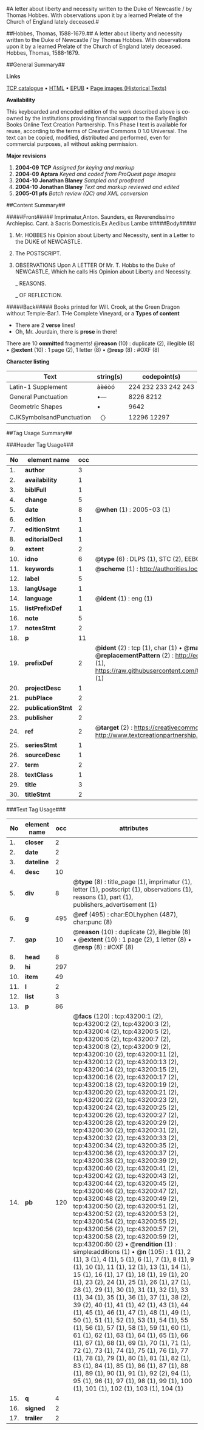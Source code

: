 #A letter about liberty and necessity written to the Duke of Newcastle / by Thomas Hobbes. With observations upon it by a learned Prelate of the Church of England lately deceased.#

##Hobbes, Thomas, 1588-1679.##
A letter about liberty and necessity written to the Duke of Newcastle / by Thomas Hobbes. With observations upon it by a learned Prelate of the Church of England lately deceased.
Hobbes, Thomas, 1588-1679.

##General Summary##

**Links**

[TCP catalogue](http://www.ota.ox.ac.uk/tcp/)  • 
[HTML](http://tei.it.ox.ac.uk/tcp/Texts-HTML/free/A49/A49423.html)  • 
[EPUB](http://tei.it.ox.ac.uk/tcp/Texts-EPUB/free/A49/A49423.epub) • 
[Page images (Historical Texts)](https://data.historicaltexts.jisc.ac.uk/view?pubId=eebo-09464212e&pageId=eebo-09464212e-43200-1)

**Availability**

This keyboarded and encoded edition of the
	       work described above is co-owned by the institutions
	       providing financial support to the Early English Books
	       Online Text Creation Partnership. This Phase I text is
	       available for reuse, according to the terms of Creative
	       Commons 0 1.0 Universal. The text can be copied,
	       modified, distributed and performed, even for
	       commercial purposes, all without asking permission.

**Major revisions**

1. __2004-09__ __TCP__ *Assigned for keying and markup*
1. __2004-09__ __Aptara__ *Keyed and coded from ProQuest page images*
1. __2004-10__ __Jonathan Blaney__ *Sampled and proofread*
1. __2004-10__ __Jonathan Blaney__ *Text and markup reviewed and edited*
1. __2005-01__ __pfs__ *Batch review (QC) and XML conversion*

##Content Summary##

#####Front#####
Imprimatur,Anton. Saunders, ex Reverendissimo
Archiepisc.
Cant. à Sacris
Domesticis.Ex Aedibus Lambe
#####Body#####

1. Mr. HOBBES his Opinion
about Liberty and Necessity,
sent in a Letter to the DUKE
of NEWCASTLE.

1. The POSTSCRIPT.

1. OBSERVATIONS
Upon A
LETTER
Of
Mr. T. Hobbs to the Duke of
NEWCASTLE,
Which he calls His Opinion
about Liberty and Necessity.

    _ REASONS.

    _ OF
REFLECTION.

#####Back#####
Books printed for Will. Crook,
at the Green Dragon without
Temple-Bar.1. THe Complete Vineyard,
or a
**Types of content**

  * There are 2 **verse** lines!
  * Oh, Mr. Jourdain, there is **prose** in there!

There are 10 **ommitted** fragments! 
 @__reason__ (10) : duplicate (2), illegible (8)  •  @__extent__ (10) : 1 page (2), 1 letter (8)  •  @__resp__ (8) : #OXF (8)

**Character listing**


|Text|string(s)|codepoint(s)|
|---|---|---|
|Latin-1 Supplement|àèéòó|224 232 233 242 243|
|General Punctuation|•—|8226 8212|
|Geometric Shapes|▪|9642|
|CJKSymbolsandPunctuation|〈〉|12296 12297|

##Tag Usage Summary##

###Header Tag Usage###

|No|element name|occ|attributes|
|---|---|---|---|
|1.|__author__|3||
|2.|__availability__|1||
|3.|__biblFull__|1||
|4.|__change__|5||
|5.|__date__|8| @__when__ (1) : 2005-03 (1)|
|6.|__edition__|1||
|7.|__editionStmt__|1||
|8.|__editorialDecl__|1||
|9.|__extent__|2||
|10.|__idno__|6| @__type__ (6) : DLPS (1), STC (2), EEBO-CITATION (1), OCLC (1), VID (1)|
|11.|__keywords__|1| @__scheme__ (1) : http://authorities.loc.gov/ (1)|
|12.|__label__|5||
|13.|__langUsage__|1||
|14.|__language__|1| @__ident__ (1) : eng (1)|
|15.|__listPrefixDef__|1||
|16.|__note__|5||
|17.|__notesStmt__|2||
|18.|__p__|11||
|19.|__prefixDef__|2| @__ident__ (2) : tcp (1), char (1)  •  @__matchPattern__ (2) : ([0-9\-]+):([0-9IVX]+) (1), (.+) (1)  •  @__replacementPattern__ (2) : http://eebo.chadwyck.com/downloadtiff?vid=$1&page=$2 (1), https://raw.githubusercontent.com/textcreationpartnership/Texts/master/tcpchars.xml#$1 (1)|
|20.|__projectDesc__|1||
|21.|__pubPlace__|2||
|22.|__publicationStmt__|2||
|23.|__publisher__|2||
|24.|__ref__|2| @__target__ (2) : https://creativecommons.org/publicdomain/zero/1.0/ (1), http://www.textcreationpartnership.org/docs/. (1)|
|25.|__seriesStmt__|1||
|26.|__sourceDesc__|1||
|27.|__term__|2||
|28.|__textClass__|1||
|29.|__title__|3||
|30.|__titleStmt__|2||


###Text Tag Usage###

|No|element name|occ|attributes|
|---|---|---|---|
|1.|__closer__|2||
|2.|__date__|2||
|3.|__dateline__|2||
|4.|__desc__|10||
|5.|__div__|8| @__type__ (8) : title_page (1), imprimatur (1), letter (1), postscript (1), observations (1), reasons (1), part (1), publishers_advertisement (1)|
|6.|__g__|495| @__ref__ (495) : char:EOLhyphen (487), char:punc (8)|
|7.|__gap__|10| @__reason__ (10) : duplicate (2), illegible (8)  •  @__extent__ (10) : 1 page (2), 1 letter (8)  •  @__resp__ (8) : #OXF (8)|
|8.|__head__|8||
|9.|__hi__|297||
|10.|__item__|49||
|11.|__l__|2||
|12.|__list__|3||
|13.|__p__|86||
|14.|__pb__|120| @__facs__ (120) : tcp:43200:1 (2), tcp:43200:2 (2), tcp:43200:3 (2), tcp:43200:4 (2), tcp:43200:5 (2), tcp:43200:6 (2), tcp:43200:7 (2), tcp:43200:8 (2), tcp:43200:9 (2), tcp:43200:10 (2), tcp:43200:11 (2), tcp:43200:12 (2), tcp:43200:13 (2), tcp:43200:14 (2), tcp:43200:15 (2), tcp:43200:16 (2), tcp:43200:17 (2), tcp:43200:18 (2), tcp:43200:19 (2), tcp:43200:20 (2), tcp:43200:21 (2), tcp:43200:22 (2), tcp:43200:23 (2), tcp:43200:24 (2), tcp:43200:25 (2), tcp:43200:26 (2), tcp:43200:27 (2), tcp:43200:28 (2), tcp:43200:29 (2), tcp:43200:30 (2), tcp:43200:31 (2), tcp:43200:32 (2), tcp:43200:33 (2), tcp:43200:34 (2), tcp:43200:35 (2), tcp:43200:36 (2), tcp:43200:37 (2), tcp:43200:38 (2), tcp:43200:39 (2), tcp:43200:40 (2), tcp:43200:41 (2), tcp:43200:42 (2), tcp:43200:43 (2), tcp:43200:44 (2), tcp:43200:45 (2), tcp:43200:46 (2), tcp:43200:47 (2), tcp:43200:48 (2), tcp:43200:49 (2), tcp:43200:50 (2), tcp:43200:51 (2), tcp:43200:52 (2), tcp:43200:53 (2), tcp:43200:54 (2), tcp:43200:55 (2), tcp:43200:56 (2), tcp:43200:57 (2), tcp:43200:58 (2), tcp:43200:59 (2), tcp:43200:60 (2)  •  @__rendition__ (1) : simple:additions (1)  •  @__n__ (105) : 1 (1), 2 (1), 3 (1), 4 (1), 5 (1), 6 (1), 7 (1), 8 (1), 9 (1), 10 (1), 11 (1), 12 (1), 13 (1), 14 (1), 15 (1), 16 (1), 17 (1), 18 (1), 19 (1), 20 (1), 23 (2), 24 (1), 25 (1), 26 (1), 27 (1), 28 (1), 29 (1), 30 (1), 31 (1), 32 (1), 33 (1), 34 (1), 35 (1), 36 (1), 37 (1), 38 (2), 39 (2), 40 (1), 41 (1), 42 (1), 43 (1), 44 (1), 45 (1), 46 (1), 47 (1), 48 (1), 49 (1), 50 (1), 51 (1), 52 (1), 53 (1), 54 (1), 55 (1), 56 (1), 57 (1), 58 (1), 59 (1), 60 (1), 61 (1), 62 (1), 63 (1), 64 (1), 65 (1), 66 (1), 67 (1), 68 (1), 69 (1), 70 (1), 71 (1), 72 (1), 73 (1), 74 (1), 75 (1), 76 (1), 77 (1), 78 (1), 79 (1), 80 (1), 81 (1), 82 (1), 83 (1), 84 (1), 85 (1), 86 (1), 87 (1), 88 (1), 89 (1), 90 (1), 91 (1), 92 (2), 94 (1), 95 (1), 96 (1), 97 (1), 98 (1), 99 (1), 100 (1), 101 (1), 102 (1), 103 (1), 104 (1)|
|15.|__q__|4||
|16.|__signed__|2||
|17.|__trailer__|2||
